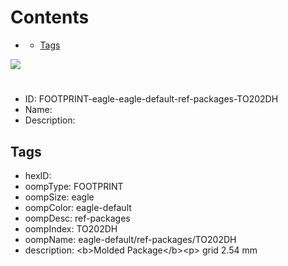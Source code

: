 



Contents
========

* [](#)
	* [Tags](#tags)
  
![][im]
# 

- ID: FOOTPRINT-eagle-eagle-default-ref-packages-TO202DH
- Name: 
- Description: 

## Tags

- hexID: 
- oompType: FOOTPRINT
- oompSize: eagle
- oompColor: eagle-default
- oompDesc: ref-packages
- oompIndex: TO202DH
- oompName: eagle-default/ref-packages/TO202DH
- description: &lt;b&gt;Molded Package&lt;/b&gt;&lt;p&gt;&#xD;
grid 2.54 mm



[im]: image.png
